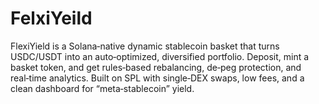 # FelxiYeild
FlexiYield is a Solana‑native dynamic stablecoin basket that turns USDC/USDT into an auto‑optimized, diversified portfolio. Deposit, mint a basket token, and get rules‑based rebalancing, de‑peg protection, and real‑time analytics. Built on SPL with single‑DEX swaps, low fees, and a clean dashboard for “meta‑stablecoin” yield.

